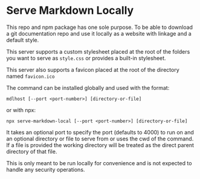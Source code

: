 # Serve Markdown Locally

This repo and npm package has one sole purpose. To be able to download a git documentation repo and use it locally as a website with linkage and a default style.

This server supports a custom stylesheet placed at the root of the folders you want to serve as `style.css` or provides a built-in stylesheet.

This server also supports a favicon placed at the root of the directory named `favicon.ico`

The command can be installed globally and used with the format:

```
mdlhost [--port <port-number>] [directory-or-file]
```

or with npx:

```
npx serve-markdown-local [--port <port-number>] [directory-or-file]
```

It takes an optional port to specify the port (defaults to 4000) to run on and an optional directory or file to serve from or uses the cwd of the command. If a file is provided the working directory will be treated as the direct parent directory of that file.

This is only meant to be run locally for convenience and is not expected to handle any security operations.